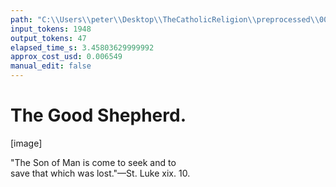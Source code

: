 ```yaml
---
path: "C:\\Users\\peter\\Desktop\\TheCatholicReligion\\preprocessed\\00409.jpg"
input_tokens: 1948
output_tokens: 47
elapsed_time_s: 3.45803629999992
approx_cost_usd: 0.006549
manual_edit: false
---
```

# The Good Shepherd.

[image]

"The Son of Man is come to seek and to  
save that which was lost."—St. Luke xix. 10.